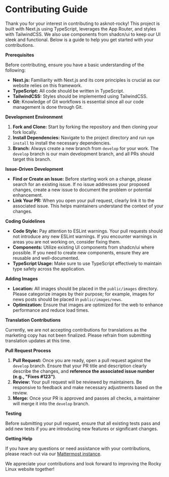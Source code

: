 # Contributing Guide

Thank you for your interest in contributing to asknot-rocky! This project is built with Next.js using TypeScript, leverages the App Router, and styles with TailwindCSS. We also use components from shadcn/ui to keep our UI sleek and functional. Below is a guide to help you get started with your contributions.

**Prerequisites**

Before contributing, ensure you have a basic understanding of the following:

* **Next.js:** Familiarity with Next.js and its core principles is crucial as our website relies on this framework.
* **TypeScript:** All code should be written in TypeScript.
* **TailwindCSS:** Styles should be implemented using TailwindCSS.
* **Git:** Knowledge of Git workflows is essential since all our code management is done through Git.

**Development Environment**

1. **Fork and Clone:** Start by forking the repository and then cloning your fork locally.
2. **Install Dependencies:** Navigate to the project directory and run `npm install` to install the necessary dependencies.
3. **Branch:** Always create a new branch from `develop` for your work. The `develop` branch is our main development branch, and all PRs should target this branch.

**Issue-Driven Development**

* **Find or Create an Issue:** Before starting work on a change, please search for an existing issue.  If no issue addresses your proposed changes, create a new issue to document the problem or potential enhancement.
* **Link Your PR:** When you open your pull request, clearly link it to the associated issue. This helps maintainers understand the context of your changes.

**Coding Guidelines**

* **Code Style:** Pay attention to ESLint warnings. Your pull requests should not introduce any new ESLint warnings. If you encounter warnings in areas you are not working on, consider fixing them.
* **Components:** Utilize existing UI components from shadcn/ui where possible. If you need to create new components, ensure they are reusable and well-documented.
* **TypeScript Usage:** Make sure to use TypeScript effectively to maintain type safety across the application.

**Adding Images**

* **Location:** All images should be placed in the `public/images` directory. Please categorize images by their purpose; for example, images for news posts should be placed in `public/images/news`.
* **Optimization:** Ensure that images are optimized for the web to enhance performance and reduce load times.

**Translation Contributions**

Currently, we are not accepting contributions for translations as the marketing copy has not been finalized. Please refrain from submitting translation updates at this time.

**Pull Request Process**

1. **Pull Request:** Once you are ready, open a pull request against the `develop` branch. Ensure that your PR title and description clearly describe the changes, and **reference the associated issue number (e.g., "Fixes #123")**.
2. **Review:** Your pull request will be reviewed by maintainers. Be responsive to feedback and make necessary adjustments based on the review.
3. **Merge:** Once your PR is approved and passes all checks, a maintainer will merge it into the `develop` branch.

**Testing**

Before submitting your pull request, ensure that all existing tests pass and add new tests if you are introducing new features or significant changes.

**Getting Help**

If you have any questions or need assistance with your contributions, please reach out via our [Mattermost instance](https://chat.rockylinux.org/rocky-linux/channels/web).

We appreciate your contributions and look forward to improving the Rocky Linux website together!
